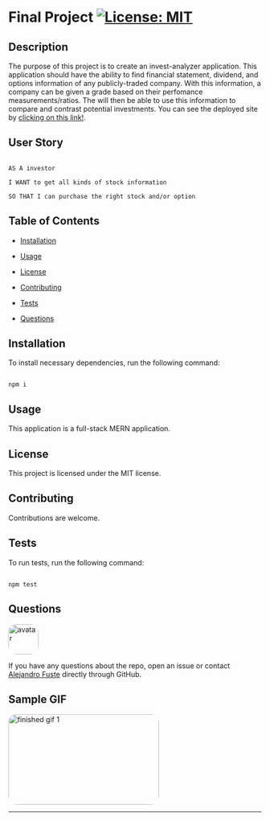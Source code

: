 # Final Project [![License: MIT](https://img.shields.io/badge/License-MIT-blue.svg)](https://opensource.org/licenses/MIT)


## Description 

The purpose of this project is to create an invest-analyzer application. This application should have the ability to find financial statement, dividend, and options information of any publicly-traded company. With this information, a company can be given a grade based on their perfomance measurements/ratios. The 
will then be able to use this information to compare and contrast potential investments. You can see the deployed site by [clicking on this link!](https://zep-final-project.herokuapp.com/dashboard).

## User Story

```

AS A investor

I WANT to get all kinds of stock information 

SO THAT I can purchase the right stock and/or option

```

## Table of Contents

* [Installation](#installation)

* [Usage](#usage)

* [License](#license)

* [Contributing](#contributing)

* [Tests](#tests)

* [Questions](#questions)

## Installation

To install necessary dependencies, run the following command:

```

npm i

```

## Usage

This application is a full-stack MERN application. 

## License

This project is licensed under the MIT license.

## Contributing

Contributions are welcome.

## Tests 

To run tests, run the following command:

```

npm test

```

## Questions

<img src="https://avatars2.githubusercontent.com/u/48495840?v=4" alt="avatar" style="border-radius: 16px" width="60"/>

If you have any questions about the repo, open an issue or contact [Alejandro Fuste](https://github.com/ZepCap) directly through GitHub.

## Sample GIF

<img src="./client/src/assets/sample.gif" alt="finished gif 1" style="border-radius: 16px" width="300" height="180"/>

---
